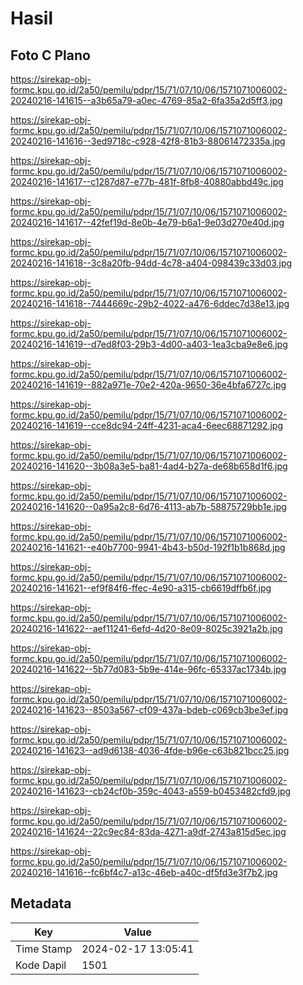 # Hasil

## Foto C Plano

https://sirekap-obj-formc.kpu.go.id/2a50/pemilu/pdpr/15/71/07/10/06/1571071006002-20240216-141615--a3b65a79-a0ec-4769-85a2-6fa35a2d5ff3.jpg

https://sirekap-obj-formc.kpu.go.id/2a50/pemilu/pdpr/15/71/07/10/06/1571071006002-20240216-141616--3ed9718c-c928-42f8-81b3-88061472335a.jpg

https://sirekap-obj-formc.kpu.go.id/2a50/pemilu/pdpr/15/71/07/10/06/1571071006002-20240216-141617--c1287d87-e77b-481f-8fb8-40880abbd49c.jpg

https://sirekap-obj-formc.kpu.go.id/2a50/pemilu/pdpr/15/71/07/10/06/1571071006002-20240216-141617--42fef19d-8e0b-4e79-b6a1-9e03d270e40d.jpg

https://sirekap-obj-formc.kpu.go.id/2a50/pemilu/pdpr/15/71/07/10/06/1571071006002-20240216-141618--3c8a20fb-94dd-4c78-a404-098439c33d03.jpg

https://sirekap-obj-formc.kpu.go.id/2a50/pemilu/pdpr/15/71/07/10/06/1571071006002-20240216-141618--7444669c-29b2-4022-a476-6ddec7d38e13.jpg

https://sirekap-obj-formc.kpu.go.id/2a50/pemilu/pdpr/15/71/07/10/06/1571071006002-20240216-141619--d7ed8f03-29b3-4d00-a403-1ea3cba9e8e6.jpg

https://sirekap-obj-formc.kpu.go.id/2a50/pemilu/pdpr/15/71/07/10/06/1571071006002-20240216-141619--882a971e-70e2-420a-9650-36e4bfa6727c.jpg

https://sirekap-obj-formc.kpu.go.id/2a50/pemilu/pdpr/15/71/07/10/06/1571071006002-20240216-141619--cce8dc94-24ff-4231-aca4-6eec68871292.jpg

https://sirekap-obj-formc.kpu.go.id/2a50/pemilu/pdpr/15/71/07/10/06/1571071006002-20240216-141620--3b08a3e5-ba81-4ad4-b27a-de68b658d1f6.jpg

https://sirekap-obj-formc.kpu.go.id/2a50/pemilu/pdpr/15/71/07/10/06/1571071006002-20240216-141620--0a95a2c8-6d76-4113-ab7b-58875729bb1e.jpg

https://sirekap-obj-formc.kpu.go.id/2a50/pemilu/pdpr/15/71/07/10/06/1571071006002-20240216-141621--e40b7700-9941-4b43-b50d-192f1b1b868d.jpg

https://sirekap-obj-formc.kpu.go.id/2a50/pemilu/pdpr/15/71/07/10/06/1571071006002-20240216-141621--ef9f84f6-ffec-4e90-a315-cb6619dffb6f.jpg

https://sirekap-obj-formc.kpu.go.id/2a50/pemilu/pdpr/15/71/07/10/06/1571071006002-20240216-141622--aef11241-6efd-4d20-8e09-8025c3921a2b.jpg

https://sirekap-obj-formc.kpu.go.id/2a50/pemilu/pdpr/15/71/07/10/06/1571071006002-20240216-141622--5b77d083-5b9e-414e-96fc-65337ac1734b.jpg

https://sirekap-obj-formc.kpu.go.id/2a50/pemilu/pdpr/15/71/07/10/06/1571071006002-20240216-141623--8503a567-cf09-437a-bdeb-c069cb3be3ef.jpg

https://sirekap-obj-formc.kpu.go.id/2a50/pemilu/pdpr/15/71/07/10/06/1571071006002-20240216-141623--ad9d6138-4036-4fde-b96e-c63b821bcc25.jpg

https://sirekap-obj-formc.kpu.go.id/2a50/pemilu/pdpr/15/71/07/10/06/1571071006002-20240216-141623--cb24cf0b-359c-4043-a559-b0453482cfd9.jpg

https://sirekap-obj-formc.kpu.go.id/2a50/pemilu/pdpr/15/71/07/10/06/1571071006002-20240216-141624--22c9ec84-83da-4271-a9df-2743a815d5ec.jpg

https://sirekap-obj-formc.kpu.go.id/2a50/pemilu/pdpr/15/71/07/10/06/1571071006002-20240216-141616--fc6bf4c7-a13c-46eb-a40c-df5fd3e3f7b2.jpg


## Metadata

| Key        | Value               |
| ---------- | ------------------- |
| Time Stamp | 2024-02-17 13:05:41 |
| Kode Dapil | 1501                |



